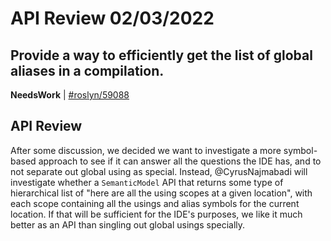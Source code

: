# API Review 02/03/2022

## Provide a way to efficiently get the list of global aliases in a compilation.

**NeedsWork** | [#roslyn/59088](https://github.com/dotnet/roslyn/issues/59088#issuecomment-1029434575)

## API Review

After some discussion, we decided we want to investigate a more symbol-based approach to see if it can answer all the questions the IDE has, and to not separate out global using as special. Instead, @CyrusNajmabadi will investigate whether a `SemanticModel` API that returns some type of hierarchical list of "here are all the using scopes at a given location", with each scope containing all the usings and alias symbols for the current location. If that will be sufficient for the IDE's purposes, we like it much better as an API than singling out global usings specially.
